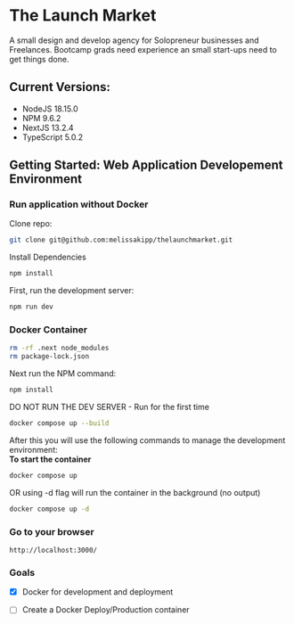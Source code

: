 # The Launch Market
A small design and develop agency for Solopreneur businesses and Freelances. Bootcamp grads need experience an small start-ups need to get things done.

## Current Versions:
- NodeJS 18.15.0
- NPM 9.6.2
- NextJS 13.2.4
- TypeScript 5.0.2

## Getting Started: Web Application Developement Environment
### Run application without Docker
Clone repo:
```bash
git clone git@github.com:melissakipp/thelaunchmarket.git
```
Install Dependencies
```bash
npm install
```

First, run the development server:

```bash
npm run dev 
```

### Docker Container
```bash
rm -rf .next node_modules  
rm package-lock.json
```
Next run the NPM command:
```bash
npm install
```
DO NOT RUN THE DEV SERVER - Run for the first time
```bash
docker compose up --build
```
After this you will use the following commands to manage the development environment:
<br />
**To start the container**
```bash
docker compose up
```
OR using -d flag will run the container in the background (no output)
```bash
docker compose up -d
```

### Go to your browser
```http://localhost:3000/```


### Goals
- [X]  Docker for development and deployment
- [ ]  Create a Docker Deploy/Production container

